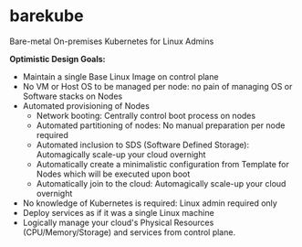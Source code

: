 # barekube
 Bare-metal On-premises Kubernetes for Linux Admins

**Optimistic Design Goals:**
* Maintain a single Base Linux Image on control plane
* No VM or Host OS to be managed per node: no pain of managing OS or Software stacks on Nodes
* Automated provisioning of Nodes
  * Network booting: Centrally control boot process on nodes
  * Automated partitioning of nodes: No manual preparation per node required
  * Automated inclusion to SDS (Software Defined Storage): Automagically scale-up your cloud overnight
  * Automatically create a minimalistic configuration from Template for Nodes which will be executed  upon boot
  * Automatically join to the cloud: Automagically scale-up your cloud overnight
* No knowledge of Kubernetes is required: Linux admin required only
* Deploy services as if it was a single Linux machine
* Logically manage your cloud's Physical Resources (CPU/Memory/Storage) and services from control plane.



